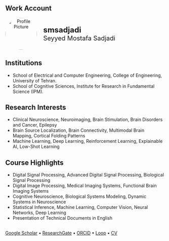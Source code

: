 ## Work Account

<p align="center">
  <a href="https://github.com/smsadjadi-veca" style="display: flex; align-items: center; text-decoration: none; color: inherit;">
    <img src="https://github.com/smsadjadi-veca.png" alt="Profile Picture" width="100" height="100" style="border-radius: 50%; margin-right: 20px;">
    <span style="display: flex; flex-direction: column; justify-content: center; align-items: flex-start;">
      <span style="font-size: 24px; font-weight: bold;">smsadjadi</span>
      <span style="font-size: 20px;">Seyyed Mostafa Sadjadi</span>
    </span>
  </a>
</p>

## Institutions  
- School of Electrical and Computer Engineering, College of Engineering, University of Tehran.  
- School of Cognitive Sciences, Institute for Research in Fundamental Science (IPM).  
## Research Interests  
- Clinical Neuroscience, Neuroimaging, Brain Stimulation, Brain Disorders and Cancer, Epilepsy  
- Brain Source Localization, Brain Connectivity, Multimodal Brain Mapping, Cortical Folding Patterns  
- Machine Learning, Deep Learning, Reinforcement Learning, Explainable AI, Low-Shot Learning  
## Course Highlights
- Digital Signal Processing, Advanced Digital Signal Processing, Biological Signal Processing  
- Digital Image Processing, Medical Imaging Systems, Functional Brain Imaging Systems  
- Cognitive Neuroscience, Biological Systems Modeling, Dynamic Systems in Neuroscience  
- Statistical Inference, Machine Learning, Computer Vision, Neural Networks, Deep Learning  
- Presentation of Technical Documents in English  
##  
[Google Scholar](https://scholar.google.com/citations?user=Eaz5eDQAAAAJ&hl=en&oi=ao) • [ResearchGate](https://www.researchgate.net/profile/Seyyed-Mostafa-Sadjadi) • [ORCID](https://orcid.org/0000-0001-7579-2434) • [Loop](https://loop.frontiersin.org/people/1290643/overview) • [CV](https://drive.google.com/file/d/1F2ANtLHzXYIfMHvbaP5GpYGp0-4II0Rd/view)  
